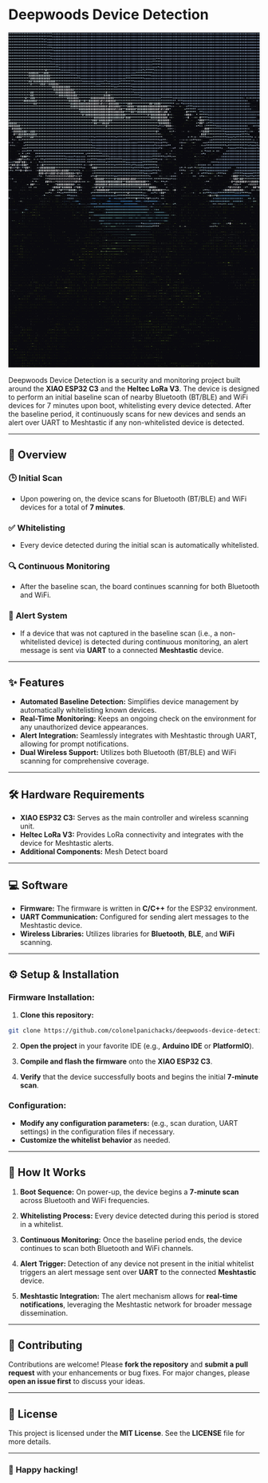 # Deepwoods Device Detection
![deepwoods](deepwoods.png)

Deepwoods Device Detection is a security and monitoring project built around the **XIAO ESP32 C3** and the **Heltec LoRa V3**. The device is designed to perform an initial baseline scan of nearby Bluetooth (BT/BLE) and WiFi devices for 7 minutes upon boot, whitelisting every device detected. After the baseline period, it continuously scans for new devices and sends an alert over UART to Meshtastic if any non-whitelisted device is detected.

---

## 🚀 **Overview**

### 🕒 **Initial Scan**
- Upon powering on, the device scans for Bluetooth (BT/BLE) and WiFi devices for a total of **7 minutes**.

### ✅ **Whitelisting**
- Every device detected during the initial scan is automatically whitelisted.

### 🔍 **Continuous Monitoring**
- After the baseline scan, the board continues scanning for both Bluetooth and WiFi.

### 🚨 **Alert System**
- If a device that was not captured in the baseline scan (i.e., a non-whitelisted device) is detected during continuous monitoring, an alert message is sent via **UART** to a connected **Meshtastic** device.

---

## ✨ **Features**

- **Automated Baseline Detection:** Simplifies device management by automatically whitelisting known devices.
- **Real-Time Monitoring:** Keeps an ongoing check on the environment for any unauthorized device appearances.
- **Alert Integration:** Seamlessly integrates with Meshtastic through UART, allowing for prompt notifications.
- **Dual Wireless Support:** Utilizes both Bluetooth (BT/BLE) and WiFi scanning for comprehensive coverage.

---

## 🛠 **Hardware Requirements**

- **XIAO ESP32 C3:** Serves as the main controller and wireless scanning unit.
- **Heltec LoRa V3:** Provides LoRa connectivity and integrates with the device for Meshtastic alerts.
- **Additional Components:** Mesh Detect board

---

## 💻 **Software**

- **Firmware:** The firmware is written in **C/C++** for the ESP32 environment.
- **UART Communication:** Configured for sending alert messages to the Meshtastic device.
- **Wireless Libraries:** Utilizes libraries for **Bluetooth**, **BLE**, and **WiFi** scanning.

---

## ⚙️ **Setup & Installation**

### **Firmware Installation:**

1. **Clone this repository:**
```bash
git clone https://github.com/colonelpanichacks/deepwoods-device-detection.git
```

2. **Open the project** in your favorite IDE (e.g., **Arduino IDE** or **PlatformIO**).

3. **Compile and flash the firmware** onto the **XIAO ESP32 C3**.

4. **Verify** that the device successfully boots and begins the initial **7-minute scan**.

### **Configuration:**

- **Modify any configuration parameters:** (e.g., scan duration, UART settings) in the configuration files if necessary.
- **Customize the whitelist behavior** as needed.

---

## 🔧 **How It Works**

1. **Boot Sequence:** On power-up, the device begins a **7-minute scan** across Bluetooth and WiFi frequencies.

2. **Whitelisting Process:** Every device detected during this period is stored in a whitelist.

3. **Continuous Monitoring:** Once the baseline period ends, the device continues to scan both Bluetooth and WiFi channels.

4. **Alert Trigger:** Detection of any device not present in the initial whitelist triggers an alert message sent over **UART** to the connected **Meshtastic** device.

5. **Meshtastic Integration:** The alert mechanism allows for **real-time notifications**, leveraging the Meshtastic network for broader message dissemination.

---

## 🤝 **Contributing**

Contributions are welcome! Please **fork the repository** and **submit a pull request** with your enhancements or bug fixes. For major changes, please **open an issue first** to discuss your ideas.

---

## 📄 **License**

This project is licensed under the **MIT License**. See the **LICENSE** file for more details.

---

### 🎯 **Happy hacking!**

